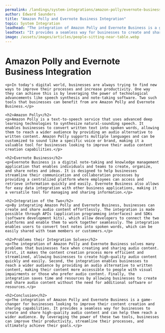 ```yaml
---
permalink: /landings/system-integrations/amazon-polly/evernote-business
author: Edward Saunders
title: "Amazon Polly and Evernote Business Integration"
topic: System Integration
leadhead: "The integration of Amazon Polly and Evernote Business is a game-changer for businesses looking to improve their content creation and sharing capabilities"
leadtext: "It provides a seamless way for businesses to create and share high-quality audio content and can help them reach a wider audience. By leveraging the power of these two tools, businesses can improve their productivity, streamline their processes, and ultimately achieve their goals."
image: /assets/images/articles/people-sitting-near-table.webp
---
```

<div class="arttext">	<h1>Amazon Polly and Evernote Business Integration</h1>

	<p>In today's digital world, businesses are always trying to find new ways to improve their processes and increase productivity. One way they can achieve this is by leveraging the power of technological advancements like speech synthesis and note-taking software. Two such tools that businesses can benefit from are Amazon Polly and Evernote Business.</p>

	<h2>Amazon Polly</h2>
	<p>Amazon Polly is a text-to-speech service that uses advanced deep learning technologies to synthesize natural-sounding speech. It enables businesses to convert written text into spoken words, allowing them to reach a wider audience by providing an audio alternative to written content. Amazon Polly supports multiple languages and can be customized to sound like a specific voice or brand, making it a valuable tool for businesses looking to improve their audio content creation capabilities.</p>

	<h2>Evernote Business</h2>
	<p>Evernote Business is a digital note-taking and knowledge management application that enables individuals and teams to create, organize, and share notes and ideas. It is designed to help businesses streamline their communication and collaboration processes by providing a centralized platform where employees can access and retrieve information quickly and easily. Evernote Business also allows for easy data integration with other business applications, making it a versatile tool for managing and sharing information.</p>

	<h2>Integration of the Two</h2>
	<p>By integrating Amazon Polly and Evernote Business, businesses can create and share audio content effortlessly. The integration is made possible through APIs (application programming interfaces) and SDKs (software development kits), which allow developers to connect the two platforms and enable them to work together seamlessly. The integration enables users to convert text notes into spoken words, which can be easily shared with team members or customers.</p>

	<h2>Problems their Integration Solves</h2>
	<p>The integration of Amazon Polly and Evernote Business solves many problems that businesses face when creating and sharing audio content. First, it makes the content creation process more efficient and streamlined, allowing businesses to create high-quality audio content quickly and easily. Second, the integration enables businesses to reach a wider audience by providing an audio alternative to written content, making their content more accessible to people with visual impairments or those who prefer audio content. Finally, the integration saves time and resources by allowing businesses to create and share audio content without the need for additional software or resources.</p>

	<h2>Conclusion</h2>
	<p>The integration of Amazon Polly and Evernote Business is a game-changer for businesses looking to improve their content creation and sharing capabilities. It provides a seamless way for businesses to create and share high-quality audio content and can help them reach a wider audience. By leveraging the power of these two tools, businesses can improve their productivity, streamline their processes, and ultimately achieve their goals.</p>
</div>